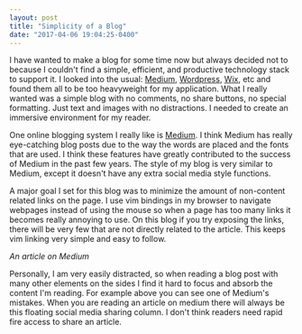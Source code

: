 ```yaml
--- 
layout: post 
title: "Simplicity of a Blog"
date: "2017-04-06 19:04:25-0400"
---
```


I have wanted to make a blog for some time now but always decided not to
because I couldn't find a simple, efficient, and productive technology stack to
support it. I looked into the usual: [Medium](http://medium.com/), [Wordpress](https://wordpress.com/), [Wix](http://www.wix.com/), etc and found them
all to be too heavyweight for my application.  What I really wanted was a
simple blog with no comments, no share buttons, no special formatting.  Just
text and images with no distractions. I needed to create an immersive environment 
for my reader. 

One online blogging system I really like is [Medium](http://www.medium.com). I
think Medium has really eye-catching blog posts due to the way the words are
placed and the fonts that are used. I think these features have greatly
contributed to the success of Medium in the past few years. The style of my
blog is very similar to Medium, except it doesn't have any extra social media
style functions.

A major goal I set for this blog was to minimize the amount of non-content
related links on the page. I use vim bindings in my browser to navigate
webpages instead of using the mouse so when a page has too many links it
becomes really annoying to use.  On this blog if you try exposing the links,
there will be very few that are not directly related to the article. This keeps
vim linking very simple and easy to follow.

<amp-img width="1022" height="217" layout="responsive" src="{{ site.baseurl }}/assets/images/medium.png" alt="A Medium blog post"></amp-img> _An article on Medium_

Personally, I am very easily distracted, so when reading a blog post with many
other elements on the sides I find it hard to focus and absorb the content I'm reading.
For example above you can see one of Medium's mistakes. When you are reading an 
article on medium there will always be this floating  social media sharing column. I don't
think readers need rapid fire access to share an article. 










































































































































































































































































































































































































































































































































































































































































































